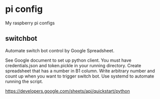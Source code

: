 # pi config

My raspberry pi configs

## switchbot

Automate switch bot control by Google Spreadsheet.

See Google document to set up python client. You must have credentials.json and token.pickle in your running directory.
Create spreadsheet that has a number in B1 column. Write arbitrary number and count up when you want to trigger switch bot.
Use systemd to automate running the script.

https://developers.google.com/sheets/api/quickstart/python

